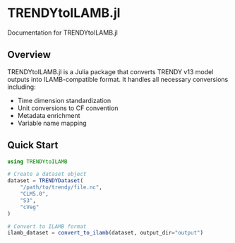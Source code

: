 # TRENDYtoILAMB.jl

Documentation for TRENDYtoILAMB.jl

## Overview

TRENDYtoILAMB.jl is a Julia package that converts TRENDY v13 model outputs into ILAMB-compatible format. It handles all necessary conversions including:

- Time dimension standardization
- Unit conversions to CF convention
- Metadata enrichment
- Variable name mapping

## Quick Start

```julia
using TRENDYtoILAMB

# Create a dataset object
dataset = TRENDYDataset(
    "/path/to/trendy/file.nc",
    "CLM5.0",
    "S3",
    "cVeg"
)

# Convert to ILAMB format
ilamb_dataset = convert_to_ilamb(dataset, output_dir="output")